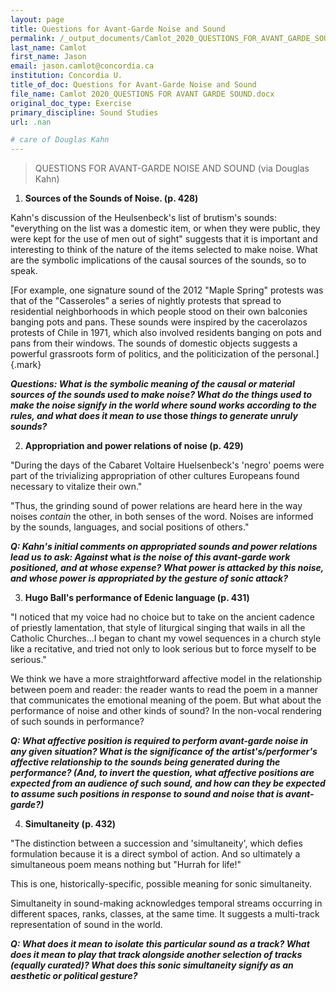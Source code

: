```yaml
---
layout: page
title: Questions for Avant-Garde Noise and Sound
permalink: /_output_documents/Camlot_2020_QUESTIONS_FOR_AVANT_GARDE_SOUND.html
last_name: Camlot
first_name: Jason
email: jason.camlot@concordia.ca
institution: Concordia U.
title_of_doc: Questions for Avant-Garde Noise and Sound
file_name: Camlot 2020_QUESTIONS FOR AVANT GARDE SOUND.docx
original_doc_type: Exercise
primary_discipline: Sound Studies
url: .nan

# care of Douglas Kahn
---
```

> QUESTIONS FOR AVANT-GARDE NOISE AND SOUND (via Douglas Kahn)

1.  **Sources of the Sounds of Noise. (p. 428)**

Kahn's discussion of the Heulsenbeck's list of brutism's sounds:
"everything on the list was a domestic item, or when they were public,
they were kept for the use of men out of sight" suggests that it is
important and interesting to think of the nature of the items selected
to make noise. What are the symbolic implications of the causal sources
of the sounds, so to speak.

[For example, one signature sound of the 2012 "Maple Spring" protests
was that of the \"Casseroles\" a series of nightly protests that spread
to residential neighborhoods in which people stood on their own
balconies banging pots and pans. These sounds were inspired by
the cacerolazos protests of Chile in 1971, which also involved residents
banging on pots and pans from their windows. The sounds of domestic
objects suggests a powerful grassroots form of politics, and the
politicization of the personal.]{.mark}

***Questions: What is the symbolic meaning of the causal or material
sources of the sounds used to make noise? What do the things used to
make the noise signify in the world where sound works according to the
rules, and what does it mean to use* those *things to generate unruly
sounds?***

2.  **Appropriation and power relations of noise (p. 429)**

"During the days of the Cabaret Voltaire Huelsenbeck's 'negro' poems
were part of the trivializing appropriation of other cultures Europeans
found necessary to vitalize their own."

"Thus, the grinding sound of power relations are heard here in the way
noises *contain* the other, in both senses of the word. Noises are
informed by the sounds, languages, and social positions of others."

***Q: Kahn's initial comments on appropriated sounds and power relations
lead us to ask: Against* what *is the noise of this avant-garde work
positioned, and at whose expense? What power is attacked by this noise,
and whose power is appropriated by the gesture of sonic attack?***

3.  **Hugo Ball's performance of Edenic language (p. 431)**

"I noticed that my voice had no choice but to take on the ancient
cadence of priestly lamentation, that style of liturgical singing that
wails in all the Catholic Churches...I began to chant my vowel sequences
in a church style like a recitative, and tried not only to look serious
but to force myself to be serious."

We think we have a more straightforward affective model in the
relationship between poem and reader: the reader wants to read the poem
in a manner that communicates the emotional meaning of the poem. But
what about the performance of noise and other kinds of sound? In the
non-vocal rendering of such sounds in performance?

***Q: What affective position is required to perform avant-garde noise
in any given situation? What is the significance of the
artist's/performer's affective relationship to the sounds being
generated during the performance? (And, to invert the question, what
affective positions are expected from an audience of such sound, and how
can they be expected to assume such positions in response to sound and
noise that is avant-garde?)***

4.  **Simultaneity (p. 432)**

"The distinction between a succession and 'simultaneity', which defies
formulation because it is a direct symbol of action. And so ultimately a
simultaneous poem means nothing but "Hurrah for life!"

This is one, historically-specific, possible meaning for sonic
simultaneity.

Simultaneity in sound-making acknowledges temporal streams occurring in
different spaces, ranks, classes, at the same time. It suggests a
multi-track representation of sound in the world.

***Q: What does it mean to isolate this particular sound as a track?
What does it mean to play that track alongside another selection of
tracks (equally curated)? What does this sonic simultaneity signify as
an aesthetic or political gesture?***
